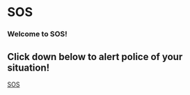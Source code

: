 # SOS
<html>
  <body>
  <h3>Welcome to SOS!</h3>
  <h2>Click down below to alert police of your situation!</h2>
<p><a href="">SOS</a></p>
    
</body>
</html>
               
